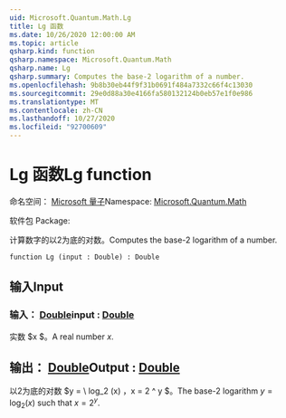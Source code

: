 ```yaml
---
uid: Microsoft.Quantum.Math.Lg
title: Lg 函数
ms.date: 10/26/2020 12:00:00 AM
ms.topic: article
qsharp.kind: function
qsharp.namespace: Microsoft.Quantum.Math
qsharp.name: Lg
qsharp.summary: Computes the base-2 logarithm of a number.
ms.openlocfilehash: 9b8b30eb44f9f31b0691f484a7332c66f4c13030
ms.sourcegitcommit: 29e0d88a30e4166fa580132124b0eb57e1f0e986
ms.translationtype: MT
ms.contentlocale: zh-CN
ms.lasthandoff: 10/27/2020
ms.locfileid: "92700609"
---
```

# <a name="lg-function"></a><span data-ttu-id="c1ea2-102">Lg 函数</span><span class="sxs-lookup"><span data-stu-id="c1ea2-102">Lg function</span></span>

<span data-ttu-id="c1ea2-103">命名空间： [Microsoft 量子](xref:Microsoft.Quantum.Math)</span><span class="sxs-lookup"><span data-stu-id="c1ea2-103">Namespace: [Microsoft.Quantum.Math](xref:Microsoft.Quantum.Math)</span></span>

<span data-ttu-id="c1ea2-104">软件包 [](https://nuget.org/packages/)</span><span class="sxs-lookup"><span data-stu-id="c1ea2-104">Package: [](https://nuget.org/packages/)</span></span>


<span data-ttu-id="c1ea2-105">计算数字的以2为底的对数。</span><span class="sxs-lookup"><span data-stu-id="c1ea2-105">Computes the base-2 logarithm of a number.</span></span>

```qsharp
function Lg (input : Double) : Double
```


## <a name="input"></a><span data-ttu-id="c1ea2-106">输入</span><span class="sxs-lookup"><span data-stu-id="c1ea2-106">Input</span></span>

### <a name="input--double"></a><span data-ttu-id="c1ea2-107">输入： [Double](xref:microsoft.quantum.lang-ref.double)</span><span class="sxs-lookup"><span data-stu-id="c1ea2-107">input : [Double](xref:microsoft.quantum.lang-ref.double)</span></span>

<span data-ttu-id="c1ea2-108">实数 $x $。</span><span class="sxs-lookup"><span data-stu-id="c1ea2-108">A real number $x$.</span></span>



## <a name="output--double"></a><span data-ttu-id="c1ea2-109">输出： [Double](xref:microsoft.quantum.lang-ref.double)</span><span class="sxs-lookup"><span data-stu-id="c1ea2-109">Output : [Double](xref:microsoft.quantum.lang-ref.double)</span></span>

<span data-ttu-id="c1ea2-110">以2为底的对数 $y = \ log_2 (x) $，$x = 2 ^ y $。</span><span class="sxs-lookup"><span data-stu-id="c1ea2-110">The base-2 logarithm $y = \log_2(x)$ such that $x = 2^y$.</span></span>